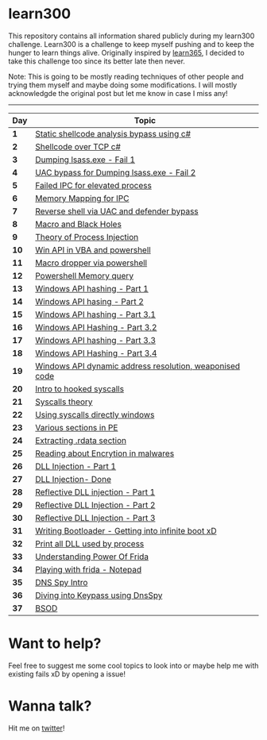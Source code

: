# learn300

This repository contains all information shared publicly during my learn300 challenge. Learn300 is a challenge to keep myself pushing and to keep the hunger to learn things alive. Originally inspired by [learn365](https://github.com/harsh-bothra/learn365), I decided to take this challenge too since its better late then never.


Note: This is going to be mostly reading techniques of other people and trying them myself and maybe doing some modifications. I will mostly acknowledgde the original post but let me know in case I miss any! 

---
Day | Topic
--- | ----
**1** | [Static shellcode analysis bypass using c#](/days/day1.md)
**2** | [Shellcode over TCP c#](/days/day2.md)
**3** | [Dumping lsass.exe - Fail 1](/days/day3.md)
**4** | [UAC bypass for Dumping lsass.exe - Fail 2](/days/day4.md)
**5** | [Failed IPC for elevated process](/days/day5.md)
**6** | [Memory Mapping for IPC](/days/day6.md)
**7** | [Reverse shell via UAC and defender bypass](/days/day7.md)
**8** | [Macro and Black Holes](/days/day8.md)
**9** | [Theory of Process Injection](/days/day9.md)
**10**| [Win API in VBA and powershell](/days/day10.md)
**11**| [Macro dropper via powershell](/days/day11.md)
**12**| [Powershell Memory query](/days/day12.md)
**13**| [Windows API hashing - Part 1](/days/day13.md)
**14**| [Windows API hasing - Part 2](/days/day14.md)
**15**| [Windows API hashing - Part 3.1](/days/day15.md)
**16**| [Windows API Hashing - Part 3.2](/days/day16.md)
**17**| [Windows API hashing - Part 3.3](/days/day17.md)
**18**| [Windows API Hashing - Part 3.4](/days/day18.md)
**19**| [Windows API dynamic address resolution, weaponised code](/days/day19.md)
**20**| [Intro to hooked syscalls](/days/day20.md)
**21**| [Syscalls theory](/days/day21.md)
**22**| [Using syscalls directly windows](/days/day22.md)
**23**| [Various sections in PE](/days/day23.md)
**24**| [Extracting .rdata section](/days/day24.md)
**25**| [Reading about Encrytion in malwares](/days/day25.md)
**26**| [DLL Injection - Part 1](/days/day26.md)
**27**| [DLL Injection- Done](/days/day27.md)
**28**| [Reflective DLL injection - Part 1](/days/day28.md)
**29**| [Reflective DLL Injection - Part 2](/days/day29.md)
**30**| [Reflective DLL Injection - Part 3](/days/day30.md)
**31**| [Writing Bootloader - Getting into infinite boot xD](/days/day31.md)
**32**| [Print all DLL used by process](/days/day32.md)
**33**| [Understanding Power Of Frida](/days/day33.md)
**34**| [Playing with frida - Notepad](/days/day34.md)
**35**| [DNS Spy Intro](/days/day35.md)
**36**| [Diving into Keypass using DnsSpy](/days/day36.md)
**37**| [BSOD](/days/day37.md)

# Want to help?

Feel free to suggest me some cool topics to look into or maybe help me with existing fails xD by opening a issue! 
 
# Wanna talk?

Hit me on [twitter](https://twitter.com/gh0st_R1d3r_0x9)!
